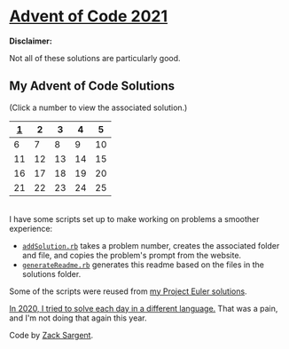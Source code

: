 # [Advent of Code 2021](https://adventofcode.com/2021)

**Disclaimer:**

Not all of these solutions are particularly good.

## My Advent of Code Solutions
(Click a number to view the associated solution.)
<!---
  This table is automatically generated and is best viewed with line wrap off.
  I did consider reference style links, and they didn't seem much better.
  Just try and view the formatted table, if you can.
-->
| [1](solutions/01/solve1.rb) | 2  | 3  | 4  | 5  |
| --------------------------- | -- | -- | -- | -- |
| 6                           | 7  | 8  | 9  | 10 |
| 11                          | 12 | 13 | 14 | 15 |
| 16                          | 17 | 18 | 19 | 20 |
| 21                          | 22 | 23 | 24 | 25 |


<br>
I have some scripts set up to make working on problems a smoother experience:

 - [`addSolution.rb`](addSolution.rb) takes a problem number, creates the associated folder and file, and copies the problem's prompt from the website.
 - [`generateReadme.rb`](generateReadme.rb) generates this readme based on the files in the solutions folder.

Some of the scripts were reused from [my Project Euler solutions](https://github.com/zsarge/ProjectEuler).

[In 2020, I tried to solve each day in a different language.](https://github.com/zsarge/AdventOfCode2020) That was a pain, and I'm not doing that again this year.

Code by [Zack Sargent](https://github.com/zsarge).
